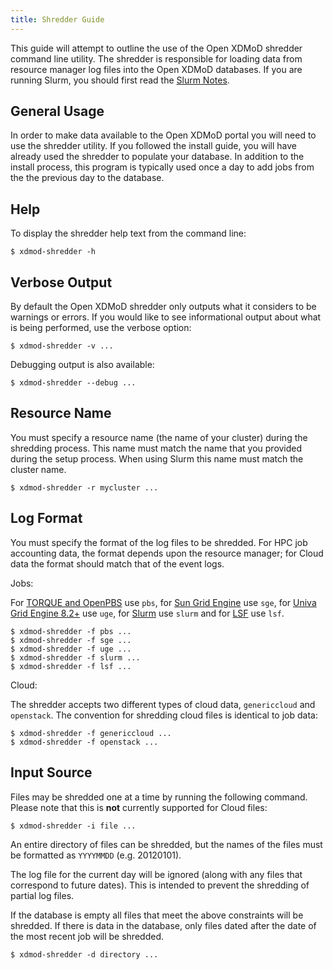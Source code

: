 ```yaml
---
title: Shredder Guide
---
```


This guide will attempt to outline the use of the Open XDMoD shredder
command line utility.  The shredder is responsible for loading data from
resource manager log files into the Open XDMoD databases.  If you are
running Slurm, you should first read the
[Slurm Notes](resource-manager-slurm.html).

General Usage
-------------

In order to make data available to the Open XDMoD portal you will need
to use the shredder utility. If you followed the install guide, you will
have already used the shredder to populate your database. In addition to
the install process, this program is typically used once a day to add
jobs from the the previous day to the database.

Help
----

To display the shredder help text from the command line:

    $ xdmod-shredder -h

Verbose Output
--------------

By default the Open XDMoD shredder only outputs what it considers to be
warnings or errors. If you would like to see informational output about
what is being performed, use the verbose option:

    $ xdmod-shredder -v ...

Debugging output is also available:

    $ xdmod-shredder --debug ...

Resource Name
-------------

You must specify a resource name (the name of your cluster) during the
shredding process.  This name must match the name that you provided
during the setup process.  When using Slurm this name must match the
cluster name.

    $ xdmod-shredder -r mycluster ...

Log Format
----------

You must specify the format of the log files to be shredded. For HPC job accounting data, the 
format depends upon the resource manager; for Cloud data the format should match that of 
the event logs.

Jobs:

For [TORQUE and OpenPBS][pbs] use `pbs`, for [Sun Grid Engine][sge] use
`sge`, for [Univa Grid Engine 8.2+][uge] use `uge`, for [Slurm][] use
`slurm` and for [LSF][] use `lsf`.

    $ xdmod-shredder -f pbs ...
    $ xdmod-shredder -f sge ...
    $ xdmod-shredder -f uge ...
    $ xdmod-shredder -f slurm ...
    $ xdmod-shredder -f lsf ...

[pbs]:   resource-manager-pbs.md
[sge]:   resource-manager-sge.md
[uge]:   resource-manager-uge.md
[slurm]: resource-manager-slurm.md
[lsf]:   resource-manager-lsf.md

Cloud:

The shredder accepts two different types of cloud data, `genericcloud` and `openstack`.
The convention for shredding cloud files is identical to job data:

    $ xdmod-shredder -f genericcloud ...
    $ xdmod-shredder -f openstack ...

Input Source
------------

Files may be shredded one at a time by running the following command.
Please note that this is **not** currently supported for Cloud files:

    $ xdmod-shredder -i file ...

An entire directory of files can be shredded, but the names of the files
must be formatted as `YYYYMMDD` (e.g. 20120101).

The log file for the current day will be ignored (along with any files
that correspond to future dates). This is intended to prevent the
shredding of partial log files.

If the database is empty all files that meet the above constraints will
be shredded. If there is data in the database, only files dated after
the date of the most recent job will be shredded.

    $ xdmod-shredder -d directory ...
